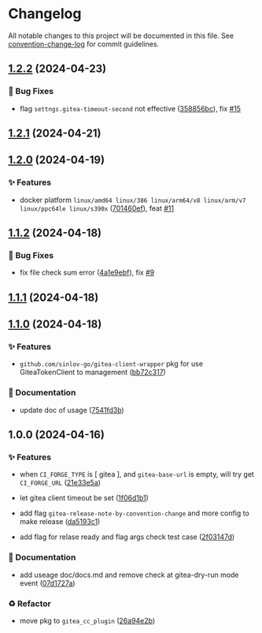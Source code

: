 # Changelog

All notable changes to this project will be documented in this file. See [convention-change-log](https://github.com/convention-change/convention-change-log) for commit guidelines.

## [1.2.2](https://github.com/woodpecker-kit/woodpecker-gitea-cc-release/compare/1.2.1...v1.2.2) (2024-04-23)

### 🐛 Bug Fixes

* flag `settngs.gitea-timeout-second` not effective ([358856bc](https://github.com/woodpecker-kit/woodpecker-gitea-cc-release/commit/358856bc1db6cac330dc356b84f6d9946c582796)), fix [#15](https://github.com/woodpecker-kit/woodpecker-gitea-cc-release/issues/15)

## [1.2.1](https://github.com/woodpecker-kit/woodpecker-gitea-cc-release/compare/1.2.0...v1.2.1) (2024-04-21)

## [1.2.0](https://github.com/woodpecker-kit/woodpecker-gitea-cc-release/compare/1.1.2...v1.2.0) (2024-04-19)

### ✨ Features

* docker platform `linux/amd64 linux/386 linux/arm64/v8 linux/arm/v7 linux/ppc64le linux/s390x` ([701460ef](https://github.com/woodpecker-kit/woodpecker-gitea-cc-release/commit/701460ef896a5ff2725ca212428ffad0583fcfbf)), feat [#11](https://github.com/woodpecker-kit/woodpecker-gitea-cc-release/issues/11)

## [1.1.2](https://github.com/woodpecker-kit/woodpecker-gitea-cc-release/compare/1.1.1...v1.1.2) (2024-04-18)

### 🐛 Bug Fixes

* fix file check sum error ([4a1e9ebf](https://github.com/woodpecker-kit/woodpecker-gitea-cc-release/commit/4a1e9ebfbed49afd36aa6bac484d9901a3664bdb)), fix [#9](https://github.com/woodpecker-kit/woodpecker-gitea-cc-release/issues/9)

## [1.1.1](https://github.com/woodpecker-kit/woodpecker-gitea-cc-release/compare/1.1.0...v1.1.1) (2024-04-18)

## [1.1.0](https://github.com/woodpecker-kit/woodpecker-gitea-cc-release/compare/1.0.0...v1.1.0) (2024-04-18)

### ✨ Features

* `github.com/sinlov-go/gitea-client-wrapper` pkg for use GiteaTokenClient to management ([bb72c317](https://github.com/woodpecker-kit/woodpecker-gitea-cc-release/commit/bb72c31771c11850c5f1527e2cf06c4fc176d616))

### 📝 Documentation

* update doc of usage ([7541fd3b](https://github.com/woodpecker-kit/woodpecker-gitea-cc-release/commit/7541fd3b31a89e5f487aadbd55bc7dea8aea20a2))

## 1.0.0 (2024-04-16)

### ✨ Features

* when `CI_FORGE_TYPE` is [ gitea ], and `gitea-base-url` is empty, will try get `CI_FORGE_URL` ([21e33e5a](https://github.com/woodpecker-kit/woodpecker-gitea-cc-release/commit/21e33e5a7582f8c05d33a71be393a40f93438ef4))

* let gitea client timeout be set ([1f06d1b1](https://github.com/woodpecker-kit/woodpecker-gitea-cc-release/commit/1f06d1b1ee914328376ed0802897dbb750496b63))

* add flag `gitea-release-note-by-convention-change` and more config to make release ([da5193c1](https://github.com/woodpecker-kit/woodpecker-gitea-cc-release/commit/da5193c1d9e28cb48b2bfddf3241f9cf81e661aa))

* add flag for relase ready and flag args check test case ([2f03147d](https://github.com/woodpecker-kit/woodpecker-gitea-cc-release/commit/2f03147d1bf15fa8fd867a3efd7c4c6fb67910c9))

### 📝 Documentation

* add useage doc/docs.md and remove check at gitea-dry-run mode event ([07d1727a](https://github.com/woodpecker-kit/woodpecker-gitea-cc-release/commit/07d1727adc1c1e689112cdd232f3afac61bf7db1))

### ♻ Refactor

* move pkg to `gitea_cc_plugin` ([26a94e2b](https://github.com/woodpecker-kit/woodpecker-gitea-cc-release/commit/26a94e2b60beb09daeb4d105bc77115adefbada6))
